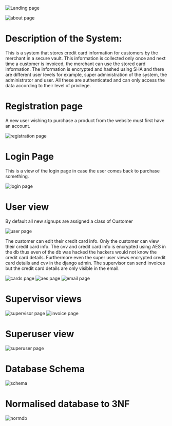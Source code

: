 

![Landing page](./landing.PNG)

![about page](./about.PNG)
# Description of the System: 


This is a system that stores credit card information for customers by the merchant in a secure vault. This information is collected only once and next time a customer is invoiced, the merchant can use the stored card information. The information is encrypted and hashed using SHA and there are different user levels for example, super administration of the system, the administrator and user. All these are authenticated and can only access the data according to their level of privilege. 

# Registration page

A new user wishing to purchase a product from the website must first have an account. 

![registration page](./register.PNG)

# Login Page
   
This is a view of the login page in case the user comes back to purchase something. 

![login page](./login.PNG)

# User view

By default all new signups are assigned a class of Customer

![user page](./customer.PNG)

The customer can edit their credit card info. Only the customer can view their credit card info.
The cvv and credit card info is encrypted using AES in the db thus even of the db was hacked the
hackers would not know the credit card details. Furthermore even the super user views encrypted credit card details and cvv in the django admin.
The supervisor can send invoices but the credit card details are only visible in the email.

![cards page](./cards.PNG)
![aes page](./aes.PNG)
![email page](./email.PNG)

# Supervisor views

![supervisor page](./supervisor.PNG)
![invoice page](./invoice.PNG)

# Superuser view

![superuser page](./superuser.PNG)

# Database Schema

![schema](./schema.jpeg)

# Normalised database to 3NF

![normdb](./normdb.PNG)